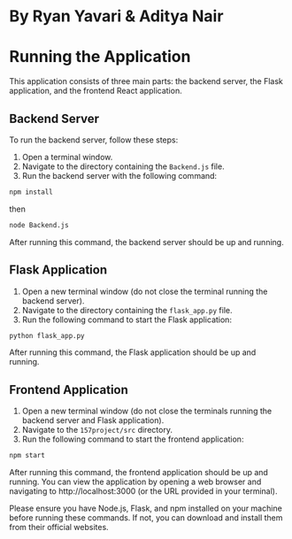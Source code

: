 # By Ryan Yavari & Aditya Nair




# Running the Application

This application consists of three main parts: the backend server, the Flask application, and the frontend React application.

## Backend Server

To run the backend server, follow these steps:

1. Open a terminal window.
2. Navigate to the directory containing the `Backend.js` file.
4. Run the backend server with the following command:
```bash
npm install
```
then
```bash
node Backend.js
```

After running this command, the backend server should be up and running.

## Flask Application

1. Open a new terminal window (do not close the terminal running the backend server).
2. Navigate to the directory containing the `flask_app.py` file.
3. Run the following command to start the Flask application:

```bash
python flask_app.py
```

After running this command, the Flask application should be up and running.

## Frontend Application

1. Open a new terminal window (do not close the terminals running the backend server and Flask application).
2. Navigate to the `157project/src` directory.
3. Run the following command to start the frontend application:

```bash
npm start
```

After running this command, the frontend application should be up and running. You can view the application by opening a web browser and navigating to http://localhost:3000 (or the URL provided in your terminal).

Please ensure you have Node.js, Flask, and npm installed on your machine before running these commands. If not, you can download and install them from their official websites.
